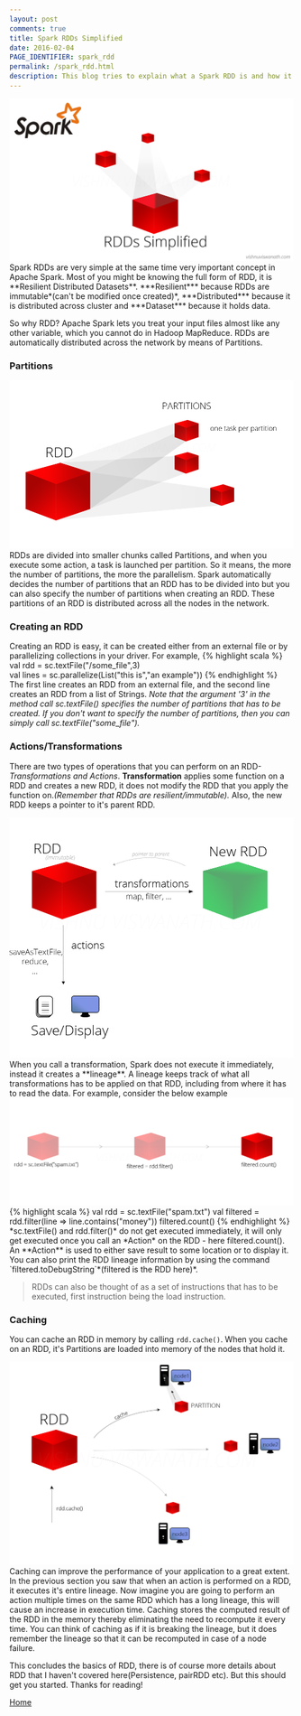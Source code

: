 ```yaml
---
layout: post
comments: true
title: Spark RDDs Simplified
date: 2016-02-04
PAGE_IDENTIFIER: spark_rdd
permalink: /spark_rdd.html
description: This blog tries to explain what a Spark RDD is and how it is used for distributing data across the cluster. I have tried to use simple illustrations for better understanding.
---
```

<div class="col three">
	<img class="col three" src="/img/spark_rdd/blog_header.png">
</div>
Spark RDDs are very simple at the same time very important concept in Apache Spark. Most of you might be knowing the full form of RDD, it is **Resilient Distributed Datasets**. ***Resilient*** because RDDs are immutable*(can't be modified once created)*, ***Distributed*** because it is distributed across cluster and ***Dataset*** because it holds data.

So why RDD? Apache Spark lets you treat your input files almost like any other variable, which you cannot do in Hadoop MapReduce. RDDs are automatically distributed across the network by means of Partitions. 

### **Partitions**
<div class="col three">
	<img class="col three" src="/img/spark_rdd/rdd_partition.png">
</div>
RDDs are divided into smaller chunks called Partitions, and when you execute some action, a task is launched per partition. So it means, the more the number of partitions, the more the parallelism. Spark automatically decides the number of partitions that an RDD has to be divided into but you can also specify the number of partitions when creating an RDD. These partitions of an RDD is distributed across all the nodes in the network.

### **Creating an RDD**

Creating an RDD is easy, it can be created either from an external file or by parallelizing collections in your driver. For example,
{% highlight scala %}
val rdd = sc.textFile("/some_file",3)  
val lines = sc.parallelize(List("this is","an example"))
{% endhighlight %}
The first line creates an RDD from an external file, and the second line creates an RDD from a list of Strings. *Note that the argument '3' in the method call sc.textFile() specifies the number of partitions that has to be created. If you don't want to specify the number of partitions, then you can simply call sc.textFile("some_file").*

### **Actions/Transformations**
There are two types of operations that you can perform on an RDD- *Transformations and Actions*. **Transformation** applies some function on a RDD and creates a new RDD, it does not modify the RDD that you apply the function on.*(Remember that RDDs are resilient/immutable).* Also, the new RDD keeps a pointer to it's parent RDD.

<div class="col three">
	<img class="col three" src="/img/spark_rdd/rdd_transformation.png">
</div>
When you call a transformation, Spark does not execute it immediately, instead it creates a **lineage**. A lineage keeps track of what all transformations has to be applied on that RDD, including from where it has to read the data. For example, consider the below example

<div class="col three">
	<img class="col three" src="/img/spark_rdd/rdd_lineage.png">
</div>
{% highlight scala %}
val rdd = sc.textFile("spam.txt")
val filtered = rdd.filter(line => line.contains("money"))
filtered.count()
{% endhighlight %}
*sc.textFile() and rdd.filter()* do not get executed immediately, it will only get executed once you call an *Action* on the RDD - here filtered.count(). An **Action** is used to either save result to some location or to display it. You can also print the RDD lineage information by using the command `filtered.toDebugString`*(filtered is the RDD here)*.
<blockquote>RDDs can also be thought of as a set of instructions that has to be executed, first instruction being the load instruction.</blockquote>

### **Caching**
You can cache an RDD in memory by calling `rdd.cache()`. When you cache on an RDD, it's Partitions are loaded into memory of the nodes that hold it.
<div class="col three">
	<img class="col three" src="/img/spark_rdd/rdd_cache.png">
</div>
Caching can improve the performance of your application to a great extent. In the previous section you saw that when an action is performed on a RDD, it executes it's entire lineage. Now imagine you are going to perform an action multiple times on the same RDD which has a long lineage, this will cause an increase in execution time. Caching stores the computed result of the RDD in the memory thereby eliminating the need to recompute it every time. You can think of caching as if it is breaking the lineage, but it does remember the lineage so that it can be recomputed in case of a node failure.

This concludes the basics of RDD, there is of course more details about RDD that I haven't covered here(Persistence, pairRDD etc). But this should get you started. Thanks for reading!

<a href="http://vishnuviswanath.com/">Home</a>
